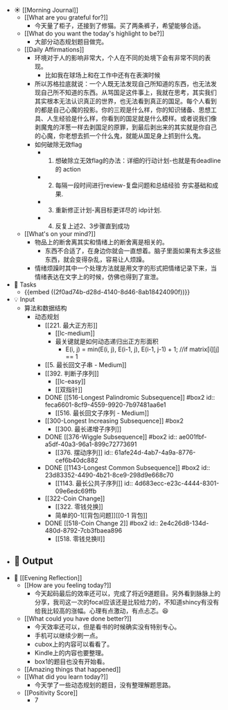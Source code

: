 - ☀️ [[Morning Journal]]
	- [[What are you grateful for?]]
		- 今天量了柜子，还接到了修猫。买了两条裤子，希望能够合适。
	- [[What do you want the today's highlight to be?]]
		- 大部分动态规划题目做完。
	- [[Daily Affirmations]]
		- 环境对于人的影响非常大，个人在不同的处境下会有非常不同的表现。
			- 比如我在球场上和在工作中还有在表演时候
		- 所以苏格拉底就说：一个人既无法发现自己所知道的东西，也无法发现自己所不知道的东西。从骂国足这件事上，我就在思考，其实我们其实根本无法认识真正的世界，也无法看到真正的国足。每个人看到的都是自己心魔的投影。你的三观是什么样，你的知识储备、思想工具、人生经验是什么样，你看到的国足就是什么模样。或者说我们像剥魔鬼的洋葱一样去剥国足的原罪，到最后剥出来的其实就是你自己的心魔，你老想去抓一个什么鬼，就能从国足身上抓到什么鬼。
		- 如何破除无效flag
			- 1. 想破除立无效flag的办法：详细的行动计划-也就是有deadline的 action
			- 2. 每隔一段时间进行review-复盘问题和总结经验 夯实基础和成果.
			- 3. 重新修正计划-离目标更详尽的 idp计划.
			- 4. 反复上述2、3步骤直到成功
	- [[What's on your mind?]]
		- 物品上的断舍离其实和情绪上的断舍离是相关的。
			- 东西不合适了，在身边你就会一直想着。脑子里面如果有太多这些东西，就会变得杂乱，容易让人烦躁。
		- 情绪烦躁时其中一个处理方法就是用文字的形式把情绪记录下来，当情绪表达在文字上的时候，仿佛也得到了宣泄。
- 📌 Tasks
	- {{embed  ((2f0ad74b-d28d-4140-8d46-8ab18424090f))}}
- 💡 Input
	- 算法和数据结构
		- 动态规划
			- [[221. 最大正方形]]
				- [[lc-medium]]
				- 最关键就是如何动态递归出正方形面积
					- E(i, j) = min(E(i, j), E(i-1, j), E(i-1, j-1) + 1; //if matrix[i][j] == 1
			- [[5. 最长回文子串 - Medium]]
			- [[392. 判断子序列]]
				- [[lc-easy]]
				- [[双指针]]
			- DONE [[516-Longest Palindromic Subsequence]]  #box2
			  id:: feca6601-8cf9-4559-9920-7b97481aa6e1
				- [[516. 最长回文子序列 - Medium]]
			- [[300-Longest Increasing Subsequence]]  #box2
				- [[300. 最长递增子序列]]
			- DONE [[376-Wiggle Subsequence]]  #box2
			  id:: ae001fbf-a5df-40a3-96a1-899c72773691
				- [[376. 摆动序列]]
				  id:: 61afe24d-4ab7-4a9a-8776-cef6b40dc882
			- DONE [[1143-Longest Common Subsequence]]  #box2
			  id:: 23d83352-4490-4b21-8ce9-298d9e668c70
				- [[1143. 最长公共子序列]]
				  id:: 4d683ecc-e23c-4444-8301-09e6edc69ffb
			- [[322-Coin Change]]
				- [[322. 零钱兑换]]
				- 简单的0-1[[背包问题]][[0-1 背包]]
			- DONE [[518-Coin Change 2]]  #box2
			  id:: 2e4c26d8-134d-480d-8792-7cb3fbaea896
				- [[518. 零钱兑换II]]
- 📝 Output
	-
- 🌙 [[Evening Reflection]]
	- [[How are you feeling today?]]
		- 今天起码最后的效率还可以，完成了将近9道题目。另外看到脉脉上的分享，我司这一次的focal应该还是比较给力的，不知道shincy有没有给我比较高的涨幅。心理有点激动，有点忐忑。😆
	- [[What could you have done better?]]
		- 今天效率还可以，但是看书的时候确实没有特别专心。
		- 手机可以继续少刷一点。
		- cubox上的内容可以看看了。
		- Kindle上的内容也要整理。
		- box1的题目也没有开始看。
	- [[Amazing things that happened]]
	- [[What did you learn today?]]
		- 今天学了一些动态规划的题目，没有整理解题思路。
	- [[Positivity Score]]
		- 7